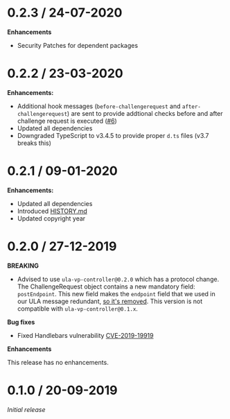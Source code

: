 # 0.2.3 / 24-07-2020

**Enhancements**
- Security Patches for dependent packages

# 0.2.2 / 23-03-2020

**Enhancements:**
- Additional hook messages (`before-challengerequest` and `after-challengerequest`) are sent to provide addtional checks before and after challenge request is executed ([#6](https://github.com/rabobank-blockchain/ula-process-eth-barcode/pull/6))
- Updated all dependencies
- Downgraded TypeScript to v3.4.5 to provide proper `d.ts` files (v3.7 breaks this)

# 0.2.1 / 09-01-2020

**Enhancements:**
- Updated all dependencies
- Introduced [HISTORY.md](HISTORY.md)
- Updated copyright year

# 0.2.0 / 27-12-2019

**BREAKING**

- Advised to use `ula-vp-controller@0.2.0` which has a protocol change. The ChallengeRequest object contains a new mandatory field: `postEndpoint`. This new field makes the `endpoint` field that we used in our ULA message redundant, [so it's removed](https://github.com/rabobank-blockchain/ula-process-eth-barcode/commit/39f7983cb5e333419311eda6ee25a77a000d5e9c). This version is not compatible with `ula-vp-controller@0.1.x`.

**Bug fixes**

- Fixed Handlebars vulnerability [CVE-2019-19919](https://github.com/advisories/GHSA-w457-6q6x-cgp9)

**Enhancements**

This release has no enhancements.

# 0.1.0 / 20-09-2019

*Initial release*
